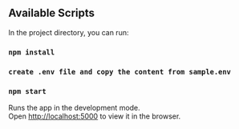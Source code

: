 ## Available Scripts

In the project directory, you can run:

### `npm install`
### `create .env file and copy the content from sample.env`
### `npm start`

Runs the app in the development mode.\
Open [http://localhost:5000](http://localhost:5000) to view it in the browser.